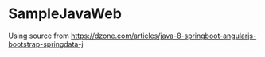 # SampleJavaWeb
Using source from https://dzone.com/articles/java-8-springboot-angularjs-bootstrap-springdata-j
